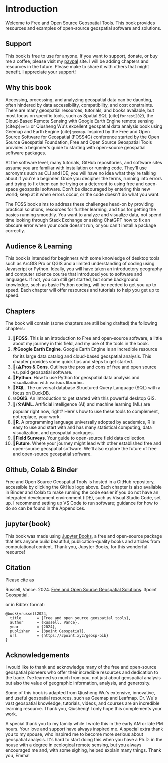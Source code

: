 # Introduction
Welcome to Free and Open Source Geospatial Tools. This book provides resources and examples of open-source geospatial software and solutions. 

## Support
This book is free to use for anyone. If you want to support, donate, or buy me a coffee, please visit my [paypal](https://paypal.me/3pointxyz) site. I will be adding chapters and resources in the future. Please make to share it with others that might benefit. I appreciate your support!

## Why this book
Accessing, processing, and analyzing geospatial data can be daunting, often hindered by data accessibility, compatibility, and cost constraints. There are many geospatial resources, tutorials, and books available, but most focus on specific tools, such as Spatial SQL {cite}`forrest2023`, the Cloud-Based Remote Sensing with Google Earth Engine remote sensing {cite:p}`eefa` or Qiusheng Wu's excellent geospatial data analysis book using Geemap and Earth Engine {cite}`geemap`. Inspired by the Free and Open Source Software for Geospatial (FOSS4G) conference started by the Open Source Geospatial Foundation, Free and Open Source Geospatial Tools provides a beginner's guide to starting with open-source geospatial software packages.

At the software level, many tutorials, GitHub repositories, and software sites assume you are familiar with installation or running code. They'll use acronyms such as CLI and IDE; you will have no idea what they're talking about if you're a beginner. Once you decipher the terms, running into errors and trying to fix them can be trying or a deterrent to using free and open-space geospatial software. Don't be discouraged by entering this new world; keep at it when errors occur, or the code doesn't do what you want.

The FOSS book aims to address these challenges head-on by providing practical solutions, resources for further learning, and tips for getting the basics running smoothly. You want to analyze and visualize data, not spend time looking through Stack Exchange or asking ChatGPT how to fix an obscure error when your code doesn't run, or you can't install a package correctly.

## Audience & Learning
This book is intended for beginners with some knowledge of desktop tools such as ArcGIS Pro or QGIS and a limited understanding of coding using Javascript or Python. Ideally, you will have taken an introductory geography and computer science course that introduced you to software and languages. If not, you can still get started, but some background knowledge, such as basic Python coding, will be needed to get you up to speed. Each chapter will offer resources and tutorials to help you get up to speed.

## Chapters
The book will contain (some chapters are still being drafted) the following chapters:

1. 📖**FOSS**. This is an introduction to Free and open-source software, a little about my journey in this field, and my use of the tools in the book.
2. 🌍**Google Earth Engine**. Google Earth Engine is an incredible resource for its large data catalog and cloud-based geospatial analysis. This chapter provides some quick tips and steps to get started.
3. 🌟/⚠️**Pros & Cons**. Outlines the pros and cons of free and open source vs. paid geospatial software.
4. 🐍**Python**. How to use Python for geospatial data analysis and visualization with various libraries.
5. 🦆**SQL**. The universal database Structured Query Language (SQL) with a focus on DuckDB.
6. 🌐**QGIS**. An introduction to get started with this powerful desktop GIS.
7. 🤖/🛠**AIML**. Artificial intelligence (AI) and machine learning (ML) are popular right now, right? Here's how to use these tools to complement, not replace, your work.
8. 📶**R**. A programming language universally adopted by academics, R is easy to use and start with and has many statistical computing, data visualization, and geospatial packages.
9. 🔎**Field Surveys**. Your guide to open-source field data collection.
10. 🔮**Future**. Where your journey might lead with other established free and open-source geospatial software. We'll also explore the future of free and open-source geospatial software.

## Github, Colab & Binder
Free and Open Source Geospatial Tools is hosted in a GitHub repository, accessible by clicking the GitHub logo above. Each chapter is also available in Binder and Colab to make running the code easier if you do not have an integrated development environment (IDE), such as Visual Studio Code, set up. I recommend setting up VS Code to run software; guidance for how to do so can be found in the Appendices.

## jupyter{book}
This book was made using [Jupyter Books](https://jupyterbook.org/), a free and open-source package that lets anyone build beautiful, publication-quality books and articles from computational content. Thank you, Jupyter Books, for this wonderful resource!

## Citation
Please cite as

Russell, Vance. 2024. [Free and Open Source Geospatial Solutions](https://3point.xyz/geosp-bib). 3point Geospatial.

or in Bibtex format:

```
@book{vrussell2024,
  title		  = {Free and open source geospatial tools},
  author	  = {Russell, Vance},
  year		  = {2024},
  publisher	  = {3point Geospatial},
  url 		  = {https://3point.xyz/geosp-bib}
}
```

## Acknowledgements
I would like to thank and acknowledge many of the free and open-source geospatial pioneers who offer their incredible resources and dedication to the trade. I've learned so much from you, not just about geospatial analysis but also the value of geographic information, analysis, and generosity.

Some of this book is adapted from Qiusheng Wu's extensive, innovative, and useful geospatial resources, such as Geemap and Leafmap. Dr. Wu's vast geospatial knowledge, tutorials, videos, and courses are an incredible learning resource. Thank you, Qiusheng! I only hope this complements your work.

A special thank you to my family while I wrote this in the early AM or late PM hours. Your love and support have always inspired me. A special extra thank you to my spouse, who inspired me to become more serious about geospatial analysis. It's hard to start doing this when you have a Ph.D. in the house with a degree in ecological remote sensing, but you always encouraged me and, with some sighing, helped explain many things. Thank you, Emma!

```{tableofcontents}

```
